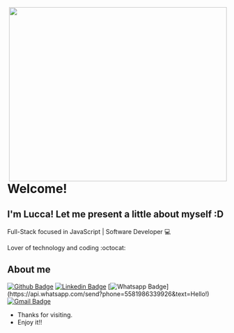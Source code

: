 <img align="right" width="500" height="400" src="https://media0.giphy.com/media/mP8YqtjCNOB9HLyrn0/giphy.gif?cid=6c09b952f9607847d26a0c71920c45cb8f53d6d4adf8ea23&rid=giphy.gif&ct=g">

# Welcome!
## I'm Lucca! Let me present a little about myself :D

Full-Stack focused in JavaScript | Software Developer 💻

Lover of technology and coding :octocat:

## About me 

[![Github Badge](https://img.shields.io/badge/-Github-000?style=flat-square&logo=Github&logoColor=white&link=https://github.com/Lucasdfg07)](https://github.com/LuccaRendall)
[![Linkedin Badge](https://img.shields.io/badge/-LinkedIn-blue?style=flat-square&logo=Linkedin&logoColor=white&link=https://www.linkedin.com/in/lucas-siqueira-167362148/)](https://www.linkedin.com/in/lucca-rendall/)
[![Whatsapp Badge](https://img.shields.io/badge/-Whatsapp-4CA143?style=flat-square&labelColor=4CA143&logo=whatsapp&logoColor=white&link=https://api.whatsapp.com/send?phone=5581986339926&text=Hello!)](https://api.whatsapp.com/send?phone=5581986339926&text=Hello!)
[![Gmail Badge](https://img.shields.io/badge/-Gmail-c14438?style=flat-square&logo=Gmail&logoColor=white&link=mailto:luccarendall2@gmail.com)](mailto:luccarendall2@gmail.com)


- Thanks for visiting. 
- Enjoy it!!
